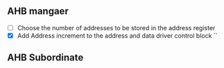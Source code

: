 ## AHB mangaer
- [ ] Choose the number of addresses to be stored in the address register
- [x] Add Address increment to the address and data driver control block
``
## AHB Subordinate 
